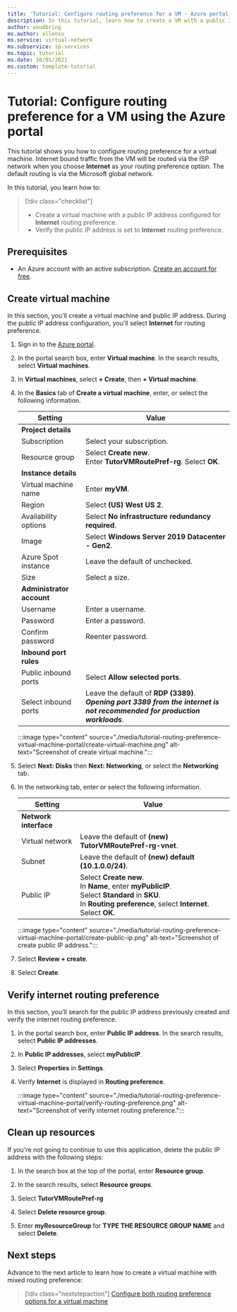 ```yaml
---
title: 'Tutorial: Configure routing preference for a VM - Azure portal'
description: In this tutorial, learn how to create a VM with a public IP address with routing preference choice using the Azure portal.
author: asudbring
ms.author: allensu
ms.service: virtual-network
ms.subservice: ip-services
ms.topic: tutorial
ms.date: 10/01/2021
ms.custom: template-tutorial
---
```


# Tutorial: Configure routing preference for a VM using the Azure portal 

This tutorial shows you how to configure routing preference for a virtual machine. Internet bound traffic from the VM will be routed via the ISP network when you choose **Internet** as your routing preference option. The default routing is via the Microsoft global network.

In this tutorial, you learn how to:

> [!div class="checklist"]
> * Create a virtual machine with a public IP address configured for **Internet** routing preference.
> * Verify the public IP address is set to **Internet** routing preference.

## Prerequisites

- An Azure account with an active subscription. [Create an account for free](https://azure.microsoft.com/free/?WT.mc_id=A261C142F).

## Create virtual machine

In this section, you'll create a virtual machine and public IP address. During the public IP address configuration, you'll select **Internet** for routing preference.

1. Sign in to the [Azure portal](https://portal.azure.com).

2. In the portal search box, enter **Virtual machine**. In the search results, select **Virtual machines**.

3. In **Virtual machines**, select **+ Create**, then **+ Virtual machine**.

4. In the **Basics** tab of **Create a virtual machine**, enter, or select the following information.

    | Setting | Value |
    | ------- | ----- |
    | **Project details** |   |
    | Subscription | Select your subscription. |
    | Resource group | Select **Create new**. </br> Enter **TutorVMRoutePref-rg**. Select **OK**. |
    | **Instance details** |   |
    | Virtual machine name | Enter **myVM**. |
    | Region | Select **(US) West US 2**. |
    | Availability options | Select **No infrastructure redundancy required**. |
    | Image | Select **Windows Server 2019 Datacenter - Gen2**. |
    | Azure Spot instance | Leave the default of unchecked. |
    | Size | Select a size. |
    | **Administrator account** |   |
    | Username | Enter a username. |
    | Password | Enter a password. |
    | Confirm password | Reenter password. |
    | **Inbound port rules** |
    | Public inbound ports | Select **Allow selected ports**. |
    | Select inbound ports | Leave the default of **RDP (3389)**. </br> _**Opening port 3389 from the internet is not recommended for production workloads**_. |

    :::image type="content" source="./media/tutorial-routing-preference-virtual-machine-portal/create-virtual-machine.png" alt-text="Screenshot of create virtual machine.":::

5. Select **Next: Disks** then **Next: Networking**, or select the **Networking** tab.

6. In the networking tab, enter or select the following information.

    | Setting | Value |
    | ------- | ----- |
    | **Network interface** |   |
    | Virtual network | Leave the default of **(new) TutorVMRoutePref-rg-vnet**. |
    | Subnet | Leave the default of **(new) default (10.1.0.0/24)**. |
    | Public IP | Select **Create new**. </br> In **Name**, enter **myPublicIP**. </br> Select **Standard** in **SKU**. </br> In **Routing preference**, select **Internet**. </br> Select **OK**. |

    :::image type="content" source="./media/tutorial-routing-preference-virtual-machine-portal/create-public-ip.png" alt-text="Screenshot of create public IP address.":::

7. Select **Review + create**.

8. Select **Create**.

## Verify internet routing preference

In this section, you'll search for the public IP address previously created and verify the internet routing preference.

1. In the portal search box, enter **Public IP address**. In the search results, select **Public IP addresses**.

2. In **Public IP addresses**, select **myPublicIP**.

3. Select **Properties** in **Settings**.

4. Verify **Internet** is displayed in **Routing preference**. 

    :::image type="content" source="./media/tutorial-routing-preference-virtual-machine-portal/verify-routing-preference.png" alt-text="Screenshot of verify internet routing preference.":::

## Clean up resources

If you're not going to continue to use this application, delete the public IP address with the following steps:

1. In the search box at the top of the portal, enter **Resource group**.

2. In the search results, select **Resource groups**.

3. Select **TutorVMRoutePref-rg**

4. Select **Delete resource group**.

5. Enter **myResourceGroup** for **TYPE THE RESOURCE GROUP NAME** and select **Delete**.

## Next steps

Advance to the next article to learn how to create a virtual machine with mixed routing preference:
> [!div class="nextstepaction"]
> [Configure both routing preference options for a virtual machine](routing-preference-mixed-network-adapter-portal.md)

